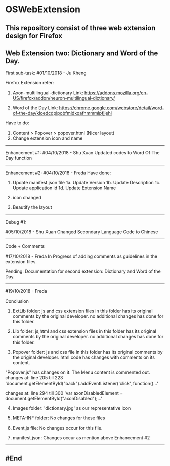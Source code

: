 # OSWebExtension
This repository consist of three web extension design for Firefox 
-------------------------------------------------------------------------------------------------------------
Web Extension two: Dictionary and Word of the Day.
-------------------------------------------------------------------------------------------------------------
First sub-task:
#01/10/2018 - Ju Kheng

Firefox Extension refer:
1. Axon-multilingual-dictionary 
Link: https://addons.mozilla.org/en-US/firefox/addon/neuron-multilingual-dictionary/ 
  
2. Word of the Day 
Link: https://chrome.google.com/webstore/detail/word-of-the-day/kloedcdpipobfmidkoafhmmmlpfjjehl 

Have to do:
1. Content > Popover > popover.html (Nicer layout)
2. Change extension icon and name

------------------------------------------------------------------------------------------------------------
Enhancement #1:
#04/10/2018 - Shu Xuan 
Updated codes to Word Of The Day function

-----------------------------------------------------------------------------------------------------------

Enhancement #2: 
#04/10/2018 - Freda
Have done: 
1. Update manifest.json file 
1a. Update Version 
1b. Update Description 
1c. Update application id
1d. Update Extension Name

2. icon changed
3. Beautify the  layout 

-----------------------------------------------------------------------------------------------------------
Debug #1:

#05/10/2018 - Shu Xuan 
Changed Secondary Language Code to Chinese

-----------------------------------------------------------------------------------------------------------
Code + Comments 

#17/10/2018 - Freda
In Progress of adding comments as guidelines in the extension files. 

Pending: Documentation for second extension: Dictionary and Word of the Day.

-----------------------------------------------------------------------------------------------------------
#19/10/2018 - Freda

Conclusion

1. ExtLib folder: 
js and css extension files in this folder has its original comments by the original developer.
no additional changes has done for this folder.

2. Lib folder: 
js,html and css extension files in this folder has its original comments by the original developer.
no additional changes has done for this folder.

3. Popover folder: 
js and css file in this folder has its original comments by the original developer.
html code has changes with comments on its content. 

"Popover.js" has changes on it. The Menu content is commented out.
changes at: line 205 till 223 'document.getElementById("back").addEventListener('click', function()...'

changes at: line 294 till 300 'var axonDisabledElement = document.getElementById("axonDisabled");...'


4. Images folder: 
'dictionary.jpg' as our representative icon

5. META-INF folder: 
No changes for these files 

6. Event.js file: 
No changes occur for this file.

7. manifest.json: 
Changes occur as mention above Enhancement #2



 

-----------------------------------------------------------------------------------------------------------

#End
---------------------------------------------------------------------------------------------------------
